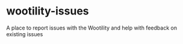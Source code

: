 # wootility-issues
A place to report issues with the Wootility and help with feedback on existing issues

